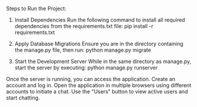 Steps to Run the Project:

1) Install Dependencies
Run the following command to install all required dependencies from the requirements.txt file:
pip install -r requirements.txt

2) Apply Database Migrations
Ensure you are in the directory containing the manage.py file, then run:
python manage.py migrate

3) Start the Development Server
While in the same directory as manage.py, start the server by executing:
python manage.py runserver

Once the server is running, you can access the application. Create an account and log in. Open the application in multiple browsers using different accounts to initiate a chat. Use the "Users" button to view active users and start chatting.
